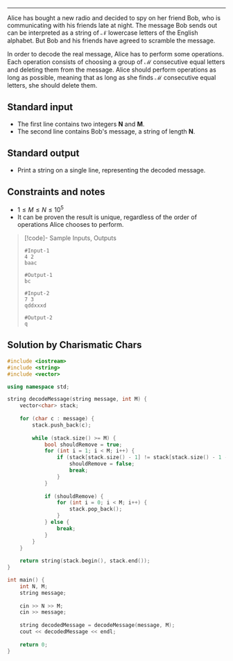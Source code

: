 
---
Alice has bought a new radio and decided to spy on her friend Bob, who is communicating with his friends late at night. The message Bob sends out can be interpreted as a string of $\mathcal N$ lowercase letters of the English alphabet. But Bob and his friends have agreed to scramble the message.

In order to decode the real message, Alice has to perform some operations. Each operation consists of choosing a group of $\mathcal M$ consecutive equal letters and deleting them from the message. Alice should perform operations as long as possible, meaning that as long as she finds $\mathcal M$ consecutive equal letters, she should delete them.

## Standard input

- The first line contains two integers **N** and **M**.
- The second line contains Bob's message, a string of length **N**.

## Standard output

- Print a string on a single line, representing the decoded message.

## Constraints and notes

- $1≤M≤N≤10^5$
- It can be proven the result is unique, regardless of the order of operations Alice chooses to perform.

> [!code]- Sample Inputs, Outputs
> 
> ```
> #Input-1
> 4 2
> baac
> 
> #Output-1
> bc
> 
> #Input-2
> 7 3
> qddxxxd
> 
> #Output-2
> q
> ```

## Solution by **Charismatic Chars**
```cpp
#include <iostream>
#include <string>
#include <vector>

using namespace std;

string decodeMessage(string message, int M) {
    vector<char> stack;
    
    for (char c : message) {
        stack.push_back(c);
        
        while (stack.size() >= M) {
            bool shouldRemove = true;
            for (int i = 1; i < M; i++) {
                if (stack[stack.size() - 1] != stack[stack.size() - 1 - i]) {
                    shouldRemove = false;
                    break;
                }
            }
            
            if (shouldRemove) {
                for (int i = 0; i < M; i++) {
                    stack.pop_back();
                }
            } else {
                break;
            }
        }
    }
    
    return string(stack.begin(), stack.end());
}

int main() {
    int N, M;
    string message;
    
    cin >> N >> M;
    cin >> message;
    
    string decodedMessage = decodeMessage(message, M);
    cout << decodedMessage << endl;
    
    return 0;
}
```
